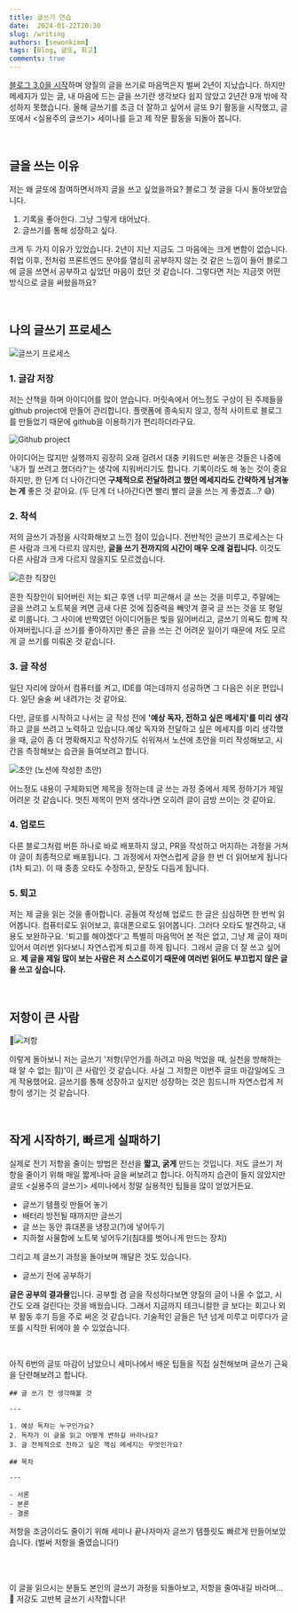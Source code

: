 ```yaml
---
title: 글쓰기 연습
date:  2024-01-22T20:30
slug: /writing
authors: [sewonkimm]
tags: [Blog, 글또, 회고]
comments: true
---
```


[블로그 3.0을 시작](../2022-03-12-post/index.md)하며 양질의 글을 쓰기로 마음먹은지 벌써 2년이 지났습니다. 하지만 메세지가 있는 글, 내 마음에 드는 글을 쓰기란 생각보다 쉽지 않았고 2년간 9개 밖에 작성하지 못했습니다. 올해 글쓰기를 조금 더 잘하고 싶어서 글또 9기 활동을 시작했고, 글또에서 <실용주의 글쓰기> 세미나를 듣고 제 작문 활동을 되돌아 봅니다.

<!--truncate-->

<br />

## 글을 쓰는 이유

저는 왜 글또에 참여하면서까지 글을 쓰고 싶었을까요? 블로그 첫 글을 다시 돌아보았습니다.

1. 기록을 좋아한다. 그냥 그렇게 태어났다.
2. 글쓰기를 통해 성장하고 싶다.

크게 두 가지 이유가 있었습니다. 2년이 지난 지금도 그 마음에는 크게 변함이 없습니다. 취업 이후, 전처럼 프론트엔드 분야를 열심히 공부하지 않는 것 같은 느낌이 들어 블로그에 글을 쓰면서 공부하고 싶었던 마음이 컸던 것 같습니다. 그렇다면 저는 지금껏 어떤 방식으로 글을 써왔을까요?

<br />

## 나의 글쓰기 프로세스

![글쓰기 프로세스](./process.png)


### 1. 글감 저장

저는 산책을 하며 아이디어를 많이 얻습니다. 머릿속에서 어느정도 구상이 된 주제들을 github project에 만들어 관리합니다. 플랫폼에 종속되지 않고, 정적 사이트로 블로그를 만들었기 때문에 github을 이용하기가 편리하더라구요.

![Github project](./writeList.png)

아이디어는 많지만 실행까지 굉장히 오래 걸려서 대충 키워드만 써놓은 것들은 나중에 '내가 뭘 쓰려고 했더라?'는 생각에 지워버리기도 합니다. 기록이라도 해 놓는 것이 중요하지만, 한 단계 더 나아간다면 **구체적으로 전달하려고 했던 메세지라도 간략하게 남겨놓는 게** 좋은 것 같아요. (두 단계 더 나아간다면 빨리 빨리 글을 쓰는 게 좋겠죠...? 😅)


### 2. 착석

저의 글쓰기 과정을 시각화해보고 느낀 점이 있습니다. 전반적인 글쓰기 프로세스는 다른 사람과 크게 다르지 않지만, **글을 쓰기 전까지의 시간이 매우 오래 걸립니다.** 이것도 다른 사람과 크게 다르지 않을지도 모르겠습니다.

![흔한 직장인](./tired.jpeg)

흔한 직장인이 되어버린 저는 퇴근 후엔 너무 피곤해서 글 쓰는 것을 미루고, 주말에는 글을 쓰려고 노트북을 켜면 금새 다른 것에 집중력을 빼앗겨 결국 글 쓰는 것을 또 평일로 미룹니다. 그 사이에 반짝였던 아이디어들은 빛을 잃어버리고, 글쓰기 의욕도 함께 작아져버립니다.글 쓰기를 좋아하지만 좋은 글을 쓰는 건 어려운 일이기 때문에 저도 모르게 글 쓰기를 미뤄온 것 같습니다.

### 3. 글 작성

일단 자리에 앉아서 컴퓨터를 켜고, IDE를 여는데까지 성공하면 그 다음은 쉬운 편입니다. 일단 술술 써 내려가는 것 같아요.

다만, 글또를 시작하고 나서는 글 작성 전에 **'예상 독자, 전하고 싶은 메세지'를 미리 생각**하고 글을 쓰려고 노력하고 있습니다.예상 독자와 전달하고 싶은 메세지를 미리 생각했을 때, 글이 좀 더 명확해지고 작성하기도 쉬워져서 노션에 초안을 미리 작성해보고, 시간을 측정해보는 습관을 들여보려고 합니다.

![초안](./draft.png)
(노션에 작성한 초안)

어느정도 내용이 구체화되면 제목을 정하는데 글 쓰는 과정 중에서 제목 정하기가 제일 어려운 것 같습니다. 멋진 제목이 먼저 생각나면 오히려 글이 금방 쓰이는 것 같아요.

### 4. 업로드

다른 블로그처럼 버튼 하나로 바로 배포하지 않고, PR을 작성하고 머지하는 과정을 거쳐야 글이 최종적으로 배포됩니다. 그 과정에서 자연스럽게 글을 한 번 더 읽어보게 됩니다(1차 퇴고). 이 때 종종 오타도 수정하고, 문장도 다듬게 됩니다.

### 5. 퇴고

저는 제 글을 읽는 것을 좋아합니다. 공들여 작성해 업로드 한 글은 심심하면 한 번씩 읽어봅니다. 컴퓨터로도 읽어보고, 휴대폰으로도 읽어봅니다. 그러다 오타도 발견하고, 내용도 보완하구요. '퇴고를 해야겠다'고 특별히 마음먹어 본 적은 없고, 그냥 제 글이 재미있어서 여러번 읽다보니 자연스럽게 퇴고를 하게 됩니다. 그래서 글을 더 잘 쓰고 싶어요. **제 글을 제일 많이 보는 사람은 저 스스로이기 때문에 여러번 읽어도 부끄럽지 않은 글을 쓰고 싶습니다.**

<br />

## 저항이 큰 사람

![저항](./resistance.jpeg)

이렇게 돌아보니 저는 글쓰기 '저항(무언가를 하려고 마음 먹었을 때, 실천을 방해하는 때 알 수 없는 힘)'이 큰 사람인 것 같습니다. 사실 그 저항은 이번주 글또 마감일에도 크게 작용했어요. 글쓰기를 통해 성장하고 싶지만 성장하는 것은 힘드니까 자연스럽게 저항이 생기는 것 같습니다.

<br />

## 작게 시작하기, 빠르게 실패하기

실제로 전기 저항을 줄이는 방법은 전선을 **짧고, 굵게** 만드는 것입니다. 저도 글쓰기 저항을 줄이기 위해 매일 짧게나마 글을 써보려고 합니다. 아직까지 습관이 들지 않았지만 글또 <실용주의 글쓰기> 세미나에서 정말 실용적인 팁들을 많이 얻었거든요.

- 글쓰기 템플릿 만들어 놓기
- 배터리 방전될 때까지만 글쓰기
- 글 쓰는 동안 휴대폰을 냉장고(?)에 넣어두기
- 지하철 사물함에 노트북 넣어두기(침대를 벗어나게 만드는 장치)

그리고 제 글쓰기 과정을 돌아보며 깨달은 것도 있습니다.

- 글쓰기 전에 공부하기

**글은 공부의 결과물**입니다. 공부할 겸 글을 작성하다보면 양질의 글이 나올 수 없고, 시간도 오래 걸린다는 것을 배웠습니다. 그래서 지금까지 테크니컬한 글 보다는 회고나 외부 활동 후기 등을 주로 써온 것 같습니다. 기술적인 글들은 1년 넘게 미루고 미루다가 글또를 시작한 뒤에야 쓸 수 있었습니다.

<br />

아직 6번의 글또 마감이 남았으니 세미나에서 배운 팁들을 직접 실천해보며 글쓰기 근육을 단련해보려고 합니다.

```
## 글 쓰기 전 생각해볼 것

---

1. 예상 독자는 누구인가요?
2. 독자가 이 글을 읽고 어떻게 변하길 바라나요?
3. 글 전체적으로 전하고 싶은 핵심 메세지는 무엇인가요?

## 목차

---

- 서론
- 본론
- 결론
```

저항을 조금이라도 줄이기 위해 세미나 끝나자마자 글쓰기 템플릿도 빠르게 만들어보았습니다. (벌써 저항을 줄였습니다!)

<br />
<br />

이 글을 읽으시는 분들도 본인의 글쓰기 과정을 되돌아보고, 저항을 줄여내길 바라며... 💪 저강도 고반복 글쓰기 시작합니다!

